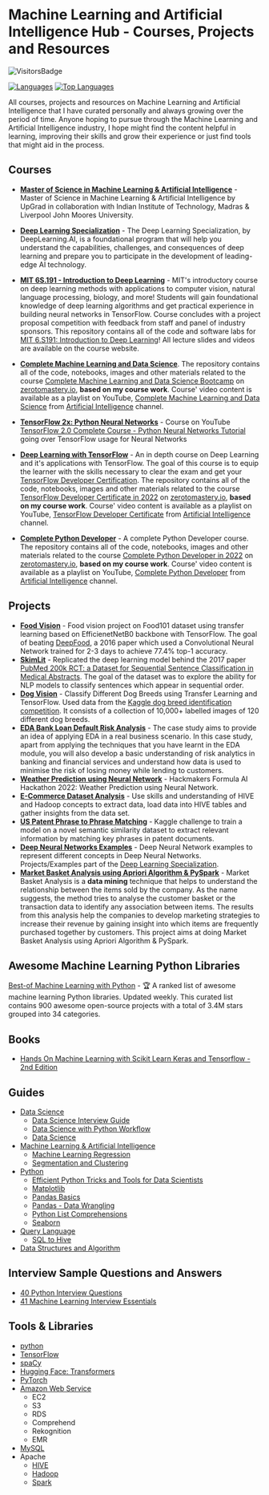 # Machine Learning and Artificial Intelligence Hub - Courses, Projects and Resources

![VisitorsBadge](https://visitor-badge-reloaded.herokuapp.com/badge?page_id=Machine_Learning_and_Artificial_Intelligence_Hub&color=55acb7&style=for-the-badge&logo=Github)    

[![Languages](https://img.shields.io/github/languages/count/Mathews-Tom/Machine_Learning_and_Artificial_Intelligence_Hub)](#)
[![Top Languages](https://img.shields.io/github/languages/top/Mathews-Tom/Machine_Learning_and_Artificial_Intelligence_Hub?style=flat-square)](#)

All courses, projects and resources on Machine Learning and Artificial Intelligence that I have curated personally and always growing over the period of time. Anyone hoping to pursue through the Machine Learning and Artificial Intelligence industry, I hope might find the content helpful in learning, improving their skills and grow their experience or just find tools that might aid in the process.

## Courses

- **[Master of Science in Machine Learning & Artificial Intelligence](https://github.com/Mathews-Tom/MSc_in_Machine_Learning_and_Artificial_Intelligence)** - Master of Science in Machine Learning & Artificial Intelligence by UpGrad in collaboration with Indian Institute of Technology, Madras & Liverpool John Moores University.

- **[Deep Learning Specialization](https://github.com/Mathews-Tom/Deep_Learning_Specialization)** - The Deep Learning Specialization, by DeepLearning.AI, is a foundational program that will help you understand the capabilities, challenges, and consequences of deep learning and prepare you to participate in the development of leading-edge AI technology.

- **[MIT 6S.191 - Introduction to Deep Learning](https://github.com/Mathews-Tom/MIT_6S.191-Introduction_to_Deep_Learning)** - MIT's introductory course on deep learning methods with applications to computer vision, natural language processing, biology, and more! Students will gain foundational knowledge of deep learning algorithms and get practical experience in building neural networks in TensorFlow. Course concludes with a project proposal competition with feedback from staff and panel of industry sponsors. This repository contains all of the code and software labs for [MIT 6.S191: Introduction to Deep Learning](http://introtodeeplearning.com/)! All lecture slides and videos are available on the course website.

- **[Complete Machine Learning and Data Science](https://github.com/Mathews-Tom/Complete_Machine_Learning_and_Data_Science)**.  The repository contains all of the code, notebooks, images and other materials related to the course [Complete Machine Learning and Data Science Bootcamp](https://zerotomastery.io/courses/machine-learning-and-data-science-bootcamp/) on [zerotomastery.io](https://zerotomastery.io/), **based on my course work**. Course' video content is available as a playlist on YouTube, [Complete Machine Learning and Data Science](https://www.youtube.com/playlist?list=PLcPS3izl8N5s69hbYc9N37fSIEw-RsljN) from [Artificial Intelligence](https://www.youtube.com/channel/UCIslxZbyug9pRg00plukOCA) channel.

- **[TensorFlow 2x: Python Neural Networks](https://github.com/Mathews-Tom/Python_Neural_Networks_TensorFlow_2x)** - Course on YouTube [TensorFlow 2.0 Complete Course - Python Neural Networks Tutorial](https://www.youtube.com/watch?v=tPYj3fFJGjk) going over TensorFlow usage for Neural Networks

- **[Deep Learning with TensorFlow](https://github.com/Mathews-Tom/Deep_Learning_with_TensorFlow)** - An in depth course on Deep Learning and it's applications with TensorFlow. The goal of this course is to equip the learner with the skills necessary to clear the exam and get your [TensorFlow Developer Certification](https://www.tensorflow.org/certificate). The repository contains all of the code, notebooks, images and other materials related to the course [TensorFlow Developer Certificate in 2022](https://zerotomastery.io/courses/learn-tensorflow/) on [zerotomastery.io](https://zerotomastery.io/), **based on my course work**. Course' video content is available as a playlist on YouTube, [TensorFlow Developer Certificate](https://www.youtube.com/playlist?list=PLcPS3izl8N5sxZa7Ceu4tv8Y7P4TG_mXE) from [Artificial Intelligence]() channel.

- **[Complete Python Developer](https://github.com/Mathews-Tom/Complete_Machine_Learning_and_Data_Science)** - A complete Python Developer course. The repository contains all of the code, notebooks, images and other materials related to the course [Complete Python Developer in 2022](https://zerotomastery.io/courses/learn-python/) on [zerotomastery.io](https://zerotomastery.io/), **based on my course work**. Course' video content is available as a playlist on YouTube, [Complete Python Developer](https://www.youtube.com/playlist?list=PLcPS3izl8N5tkpJcKq4PCL6qlQl-o3Gl8) from [Artificial Intelligence](https://www.youtube.com/channel/UCIslxZbyug9pRg00plukOCA) channel.

## Projects

- **[Food Vision](https://github.com/Mathews-Tom/Deep_Learning_with_TensorFlow/blob/main/Notebooks/07_Food_Vision_Milestone_Project_1.ipynb)** - Food vision project on Food101 dataset using transfer learning based on EfficienetNetB0 backbone with TensorFlow. The goal of beating [DeepFood](https://www.researchgate.net/publication/304163308_DeepFood_Deep_Learning-Based_Food_Image_Recognition_for_Computer-Aided_Dietary_Assessment), a 2016 paper which used a Convolutional Neural Network trained for 2-3 days to achieve 77.4% top-1 accuracy.
- **[SkimLit](https://github.com/Mathews-Tom/Deep_Learning_with_TensorFlow/blob/main/Notebooks/09_SkimLit_NLP_Milestone_Project_2.ipynb)** - Replicated the deep learning model behind the 2017 paper [PubMed 200k RCT: a Dataset for Sequential Sentence Classification in Medical Abstracts](https://arxiv.org/abs/1710.06071). The goal of the dataset was to explore the ability for NLP models to classify sentences which appear in sequential order. 
- **[Dog Vision](https://github.com/Mathews-Tom/Complete_Machine_Learning_and_Data_Science/blob/main/Notebooks/10-End_to_End_Dog_Vision.ipynb)** - Classify Different Dog Breeds using Transfer Learning and TensorFlow. Used data from the [Kaggle dog breed identification competition](https://www.kaggle.com/c/dog-breed-identification/overview). It consists of a collection of 10,000+ labelled images of 120 different dog breeds.
- **[EDA Bank Loan Default Risk Analysis](https://github.com/Mathews-Tom/EDA_Bank_Loan_Default_Risk_Analysis)** - The case study aims to provide an idea of applying EDA in a real business scenario. In this case study, apart from applying the techniques that you have learnt in the EDA module, you will also develop a basic understanding of risk analytics in banking and financial services and understand how data is used to minimise the risk of losing money while lending to customers.
- **[Weather Prediction using Neural Network](https://github.com/Mathews-Tom/FormulaAIHackathon)** - Hackmakers Formula AI Hackathon 2022: Weather Prediction using Neural Network.
- **[E-Commerce Dataset Analysis](https://github.com/Mathews-Tom/E_Commerce_Dataset_Analysis)** - Use skills and understanding of HIVE and Hadoop concepts to extract data, load data into HIVE tables and gather insights from the data set.
- **[US Patent Phrase to Phrase Matching](https://github.com/Mathews-Tom/US_Patent_Phrase_to_Phrase_Matching)** - Kaggle challenge to train a model on a novel semantic similarity dataset to extract relevant information by matching key phrases in patent documents. 
- **[Deep Neural Networks Examples](https://github.com/Mathews-Tom/Deep_Neural_Networks_Examples)** - Deep Neural Network examples to represent different concepts in Deep Neural Networks. Projects/Examples part of the [Deep Learning Specialization](https://www.coursera.org/specializations/deep-learning).
- **[Market Basket Analysis using Apriori Algorithm & PySpark](https://github.com/Mathews-Tom/Market_Basket_Analysis_Apriori_PySpark)** - Market Basket Analysis is a **data mining** technique that helps to understand the relationship between the items sold by the company. As the name suggests, the method tries to analyse the customer basket or the transaction data to identify any association between items. The results from this analysis help the companies to develop marketing strategies to increase their revenue by gaining insight into which items are frequently purchased together by customers. This project aims at doing Market Basket Analysis using Apriori Algorithm & PySpark.

## Awesome Machine Learning Python Libraries

[Best-of Machine Learning with Python](https://github.com/ml-tooling/best-of-ml-python) - 🏆  A ranked list of awesome machine learning Python libraries. Updated weekly. This curated list contains 900 awesome open-source projects with a total of 3.4M stars grouped into 34 categories.

## Books

- [Hands On Machine Learning with Scikit Learn Keras and Tensorflow - 2nd Edition](Books/Hands_On_Machine_Learning_with_Scikit_Learn_Keras_and_Tensorflow-2nd_Edition.pdf)

## Guides

- [Data Science](Guides/Data_Science/)
  - [Data Science Interview Guide](Guides/Data_Science/Data_Science_Interview_Guide.pdf)
  - [Data Science with Python Workflow](Guides/Data_Science/Data_Science_with_Python_Workflow.pdf)
  - [Data Science](Guides/Data_Science/Data_Science.jpeg)
- [Machine Learning & Artificial Intelligence](Guides/ML_AI/)
  - [Machine Learning Regression](Guides/ML_AI/Machine_Learning_Regression.pdf)
  - [Segmentation and Clustering](Guides/ML_AI/Segmentation_and_Clustering.pdf)
- [Python](Guides/Python)
  - [Efficient Python Tricks and Tools for Data Scientists](Guides/Python/Efficient_Python_Tricks_and_Tools_for_Data_Scientists.pdf)
  - [Matplotlib](Guides/Python/Matplotlib.pdf)
  - [Pandas Basics](Guides/Python/Pandas_Basics.pdf)
  - [Pandas - Data Wrangling](Guides/Python/Pandas_Data_Wrangling)
  - [Python List Comprehensions](Guides/Python/Python_List_Comprehensions.pdf)
  - [Seaborn](Guides/Python/Seaborn.pdf)
- [Query Language](Guides/Query_Language)
  - [SQL to Hive](Guides/Query_Language/SQL_to_Hive.pdf)
- [Data Structures and Algorithm](Guides/Data_Structures_and_Algorithm.pdf)

## Interview Sample Questions and Answers

- [40 Python Interview Questions](Interview_Sample_QnA/40_Python_Interview_Questions.pdf)
- [41 Machine Learning Interview Essentials](Interview_Sample_QnA/41_Machine_Learning_Interview_Essentials.pdf)

## Tools & Libraries

- [python](https://www.python.org/)
- [TensorFlow](https://www.tensorflow.org/)
- [spaCy](https://spacy.io/)
- [Hugging Face: Transformers](https://huggingface.co/docs/transformers/index)
- [PyTorch](https://pytorch.org/)
- [Amazon Web Service]((https://aws.amazon.com/))
  - EC2
  - S3
  - RDS
  - Comprehend
  - Rekognition
  - EMR
- [MySQL](https://www.mysql.com/)
- Apache
  - [HIVE]((https://hive.apache.org/))
  - [Hadoop](https://hadoop.apache.org/)
  - [Spark](https://spark.apache.org/)
